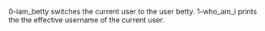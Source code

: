 0-iam_betty switches the current user to the user betty.
1-who_am_i prints the the effective username of the current user.

